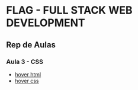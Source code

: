 # FLAG - FULL STACK WEB DEVELOPMENT
## Rep de Aulas
### Aula 3 - CSS

- [hover html](/css/aula3/exercicios/ex1/hover.html)
- [hover css](/css/aula3/exercicios/ex1/hover.css)



